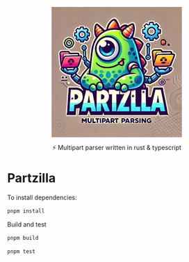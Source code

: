 <p background="rgb(57, 59, 58)" align="center">
  <img align="center" height="300" src="https://raw.githubusercontent.com/mtsewrs/partzilla/refs/heads/master/assets/partzilla.webp" />
</p>

<p align="center">⚡️ Multipart parser written in rust & typescript</p>
<!-- <p align="center">
  <a href="https://www.npmjs.com/~sactcore" target="_blank"><img src="https://img.shields.io/npm/v/@sact/core.svg" alt="NPM Version" /></a>
  <a href="https://www.npmjs.com/~sactcore" target="_blank"><img src="https://img.shields.io/npm/dm/@sact/core.svg" alt="NPM Downloads" /></a>
</p> -->

# Partzilla

To install dependencies:

```bash
pnpm install
```

Build and test

```bash
pnpm build
```

```bash
pnpm test
```
